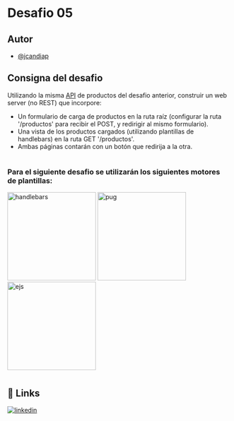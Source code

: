 # Desafio 05
## Autor
- [@jcandiap](https://github.com/jcandiap)
## Consigna del desafio
Utilizando la misma [API](https://github.com/jcandiap/desafios-backend-coderhouse/tree/main/desafio-04) de productos del desafio anterior, construir un web server (no REST) que incorpore:
- Un formulario de carga de productos en la ruta raíz (configurar la ruta '/productos' para recibir el POST, y redirigir al mismo formulario).
- Una vista de los productos cargados (utilizando plantillas de handlebars) en la ruta GET '/productos'.
- Ambas páginas contarán con un botón que redirija a la otra.
#
### Para el siguiente desafio se utilizarán los siguientes motores de plantillas:
<a href="https://github.com/jcandiap/desafios-backend-coderhouse/tree/main/desafio-05/handlebars"><img src="https://programacion.net/files/article/20160322050344_handlebars.jpg" alt="handlebars" width="200" heigth="100"/></a>
<a href="https://github.com/jcandiap/desafios-backend-coderhouse/tree/main/desafio-05/pug">
    <img src="https://miro.medium.com/max/547/1*XUK4XE1-j9ju7qWVzcIsYg.png" alt="pug" width="200" heigth="100"/>
</a>
<a href="https://github.com/jcandiap/desafios-backend-coderhouse/tree/main/desafio-05/ejs">
    <img src="https://www.oscarlijo.com/blog/wp-content/uploads/2017/10/ejs.png" alt="ejs" width="200" heigth="100"/>
</a>
#
## 🔗 Links
[![linkedin](https://img.shields.io/badge/linkedin-0A66C2?style=for-the-badge&logo=linkedin&logoColor=white)](https://www.linkedin.com/in/jcandiap/)